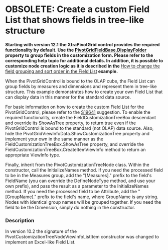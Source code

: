 # OBSOLETE: Create a custom Field List that shows fields in tree-like structure


<p><strong>Starting with version 12.1 the XtraPivotGrid control provides the required functionality by default. Use the </strong><a href="http://documentation.devexpress.com/#CoreLibraries/DevExpressXtraPivotGridPivotGridFieldBase_DisplayFoldertopic"><strong><u>PivotGridFieldBase.DisplayFolder</u></strong></a><strong> property to group fields in the customization form. Please refer to the corresponding help topic for additional details.</strong><strong> </strong><strong>In addition, it is possible to customize node creation logic as it is described in the </strong><a href="https://www.devexpress.com/Support/Center/p/E4235">How to change the field grouping and sort order in the Field List</a><strong> </strong><strong>example.</strong></p><p>When the PivotGridControl is bound to the OLAP cube, the Field List can group fields by measures and dimensions and represent them in tree-like structure. This example demonstrates how to create your own Field List that can display data in this manner for the standard data source.</p><p>For basic information on how to create the custom Field List for the PivotGridControl, please refer to the <a href="https://www.devexpress.com/Support/Center/p/S19641">S19641</a> suggestion. To enable the required functionality, create the FieldCustomizationTreeBox descendant and override its ShowAsTree property, to return true even if the PivotGridControl is bound to the standard (not OLAP) data source. Also, hide the PivotGridViewInfoData.ShowCustomizationTree property and implement your own in the same manner as the FieldCustomizationTreeBox.ShowAsTree property, and override the FieldCustomizationTreeBox.CreateItemViewInfo method to return an appropriate ViewInfo type.</p><p>Finally, inherit from the PivotCustomizationTreeNode class. Within the constructor, call the InitializeNames method. If you need the processed field to be in the Measures group, add the "[Measures]." prefix to the field's FieldName (you can override the DefineNodeType method, and use your own prefix), and pass the result as a parameter to the InitializeNames method. If you need the processed field to be Attribute, add the "[GroupName]." prefix to the field's name, where GroupName is any string. Nodes with identical group names will be grouped together. If you need the field to be the Dimension, simply do nothing in the constructor.</p>


<h3>Description</h3>

<p>In version 10.2 the signature of the PivotCustomizationTreeNodeViewInfoListItem constructor was changed to implement an Excel-like Field List.</p>

<br/>


